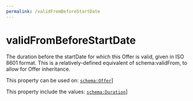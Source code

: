 ```yaml
---
permalink: /validFromBeforeStartDate
---
```


# validFromBeforeStartDate
The duration before the startDate for which this Offer is valid, given in ISO 8601 format. This is a relatively-defined equivalent of schema:validFrom, to allow for Offer inheritance.

This property can be used on: [`schema:Offer`](https://schema.org/Offer)]

This property include the values: [`schema:Duration`](https://schema.org/Duration)]
